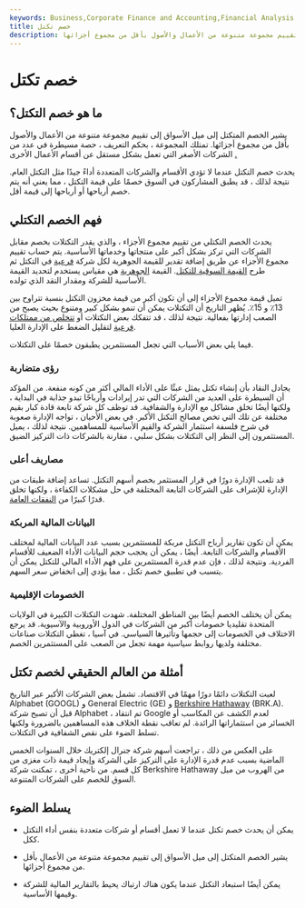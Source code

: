 ```yaml
---
keywords: Business,Corporate Finance and Accounting,Financial Analysis
title: خصم تكتل
description: يشير خصم التكتل إلى ميل المستثمر إلى تقييم مجموعة متنوعة من الأعمال والأصول بأقل من مجموع أجزائها.
---
```


# خصم تكتل
## ما هو خصم التكتل؟

يشير الخصم المتكتل إلى ميل الأسواق إلى تقييم مجموعة متنوعة من الأعمال والأصول بأقل من مجموع أجزائها. تمتلك المجموعة ، بحكم التعريف ، حصة مسيطرة في عدد من الشركات الأصغر التي تعمل بشكل مستقل عن أقسام الأعمال الأخرى [.](/conglomerate)

يحدث خصم التكتل عندما لا تؤدي الأقسام والشركات المتعددة أداءً جيدًا مثل التكتل العام. نتيجة لذلك ، قد يطبق المشاركون في السوق خصمًا على قيمة التكتل ، مما يعني أنه يتم خصم أرباحها أو أرباحها إلى قيمة أقل.

## فهم الخصم التكتلي

يحدث الخصم التكتلي من تقييم مجموع الأجزاء ، والذي يقدر التكتلات بخصم مقابل الشركات التي تركز بشكل أكبر على منتجاتها وخدماتها الأساسية. يتم حساب تقييم مجموع الأجزاء عن طريق إضافة تقدير للقيمة الجوهرية لكل شركة [فرعية](/subsidiary) في التكتل ثم طرح [القيمة السوقية للتكتل](/marketcapitalization). القيمة [الجوهرية](/intrinsicvalue) هي مقياس يستخدم لتحديد القيمة الأساسية للشركة ومقدار النقد الذي تولده.

تميل قيمة مجموع الأجزاء إلى أن تكون أكبر من قيمة مخزون التكتل بنسبة تتراوح بين 13٪ و 15٪. يُظهر التاريخ أن التكتلات يمكن أن تنمو بشكل كبير ومتنوع بحيث يصبح من الصعب إدارتها بفعالية. نتيجة لذلك ، قد تتفكك بعض التكتلات أو [تتخلص من ممتلكات](/divestiture) [فرعية](/spinoff) لتقليل الضغط على الإدارة العليا.

فيما يلي بعض الأسباب التي تجعل المستثمرين يطبقون خصمًا على التكتلات.

### رؤى متضاربة

يجادل النقاد بأن إنشاء تكتل يمثل عبئًا على الأداء المالي أكثر من كونه منفعة. من المؤكد أن السيطرة على العديد من الشركات التي تدر إيرادات وأرباحًا تبدو جذابة في البداية ، ولكنها أيضًا تخلق مشاكل مع الإدارة والشفافية. قد توظف كل شركة تابعة قادة كبار بقيم مختلفة عن تلك التي تخص مصالح التكتل الأكبر. في بعض الأحيان ، تواجه الإدارة صعوبة في شرح فلسفة استثمار الشركة والقيم الأساسية للمساهمين. نتيجة لذلك ، يميل المستثمرون إلى النظر إلى التكتلات بشكل سلبي ، مقارنة بالشركات ذات التركيز الضيق.

### مصاريف أعلى

قد تلعب الإدارة دورًا في قرار المستثمر بخصم أسهم التكتل. تساعد إضافة طبقات من الإدارة للإشراف على الشركات التابعة المختلفة في حل مشكلات الكفاءة ، ولكنها تخلق قدرًا كبيرًا من [النفقات العامة](/overhead).

### البيانات المالية المربكة

يمكن أن تكون تقارير أرباح التكتل مربكة للمستثمرين بسبب عدد البيانات المالية لمختلف الأقسام والشركات التابعة. أيضًا ، يمكن أن يحجب حجم البيانات الأداء الضعيف للأقسام الفردية. ونتيجة لذلك ، فإن عدم قدرة المستثمرين على فهم الأداء المالي للتكتل يمكن أن يتسبب في تطبيق خصم تكتل ، مما يؤدي إلى انخفاض سعر السهم.

### الخصومات الإقليمية

يمكن أن يختلف الخصم أيضًا بين المناطق المختلفة. شهدت التكتلات الكبيرة في الولايات المتحدة تقليديا خصومات أكبر من الشركات في الدول الأوروبية والآسيوية. قد يرجع الاختلاف في الخصومات إلى حجمها وتأثيرها السياسي. في آسيا ، تغطي التكتلات صناعات مختلفة ولديها روابط سياسية مهمة تجعل من الصعب على المستثمرين الخصم.

## أمثلة من العالم الحقيقي لخصم تكتل

لعبت التكتلات دائمًا دورًا مهمًا في الاقتصاد. تشمل بعض الشركات الأكبر عبر التاريخ Alphabet (GOOGL) و General Electric (GE) و [Berkshire Hathaway](/berkshire-hathaway) (BRK.A). قبل أن تصبح شركة Alphabet ، تم انتقاد Google لعدم الكشف عن المكاسب أو الخسائر من استثماراتها الرائدة. لم تعاقب نقطة الخلاف هذه المساهمين بالضرورة ولكنها تسلط الضوء على نقص الشفافية في التكتلات.

على العكس من ذلك ، تراجعت أسهم شركة جنرال إلكتريك خلال السنوات الخمس الماضية بسبب عدم قدرة الإدارة على التركيز على الشركة وإيجاد قيمة ذات مغزى من كل قسم. من ناحية أخرى ، تمكنت شركة Berkshire Hathaway من الهروب من ميل السوق للخصم على الشركات المتنوعة.

## يسلط الضوء

- يمكن أن يحدث خصم تكتل عندما لا تعمل أقسام أو شركات متعددة بنفس أداء التكتل ككل.

- يشير الخصم المتكتل إلى ميل الأسواق إلى تقييم مجموعة متنوعة من الأعمال بأقل من مجموع أجزائها.

- يمكن أيضًا استبعاد التكتل عندما يكون هناك ارتباك يحيط بالتقارير المالية للشركة وقيمها الأساسية.

